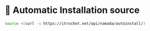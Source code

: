 # 🔨 Automatic Installation source

```bash
source <(curl -s https://itrocket.net/api/namada/autoinstall/)
```
